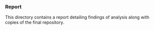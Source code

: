 ### Report

This directory contains a report detailing findings of analysis along with copies of the final repository. 
